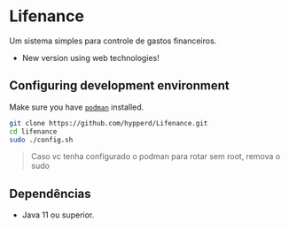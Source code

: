 # Lifenance
Um sistema simples para controle de gastos financeiros.

- New version using web technologies!

## Configuring development environment

Make sure you have [`podman`](https://wiki.archlinux.org/title/Podman) installed.

```bash
git clone https://github.com/hypperd/Lifenance.git
cd lifenance
sudo ./config.sh
```
> Caso vc tenha configurado o podman para rotar sem root, remova o sudo

## Dependências
* Java 11 ou superior.
